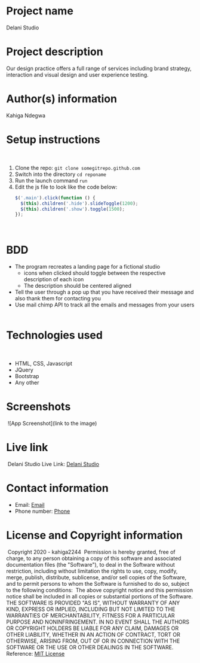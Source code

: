 # Project name
Delani Studio
​
# Project description
Our design practice offers a full range of services including brand strategy, interaction and visual design and user experience testing.
​
# Author(s) information
Kahiga Ndegwa
​
​
# Setup instructions
​
1. Clone the repo:
    `git clone somegitrepo.github.com`
​
1. Switch into the directory
    `cd reponame`
​
1. Run the launch command
    `run`
​
1. Edit the js file to look like the code below:
​
    ```javascript
    $('.main').click(function () {
      $(this).children('.hide').slideToggle(1200);
      $(this).children('.show').toggle(1500);
    });
    ```
​
# BDD
* The program recreates a landing page for a fictional studio
    - icons when clicked should toggle between the respective description of each icon
    - The description should be centered aligned
* Tell the user through a pop up that you have received their message and also thank them for contacting you
* Use mail chimp API to track all the emails and messages from your users
​
​
​
​
# Technologies used
​
* HTML, CSS, Javascript
* JQuery
* Bootstrap
* Any other
​
# Screenshots
​
![App Screenshot](link to the image)
​
# Live link
​
Delani Studio Live Link: [Delani Studio](https://kahiga2244.github.io/reponame)
​
# Contact information
* Email: [Email](mailto:Kahigakamiru@gmail.com)
* Phone number: [Phone](tel:+254721773805)
​
# License and Copyright information
​
Copyright 2020 - kahiga2244
​
Permission is hereby granted, free of charge, to any person obtaining a copy of this software and associated documentation files (the "Software"), to deal in the Software without restriction, including without limitation the rights to use, copy, modify, merge, publish, distribute, sublicense, and/or sell copies of the Software, and to permit persons to whom the Software is furnished to do so, subject to the following conditions:
​
The above copyright notice and this permission notice shall be included in all copies or substantial portions of the Software.
​
THE SOFTWARE IS PROVIDED "AS IS", WITHOUT WARRANTY OF ANY KIND, EXPRESS OR IMPLIED, INCLUDING BUT NOT LIMITED TO THE WARRANTIES OF MERCHANTABILITY, FITNESS FOR A PARTICULAR PURPOSE AND NONINFRINGEMENT. IN NO EVENT SHALL THE AUTHORS OR COPYRIGHT HOLDERS BE LIABLE FOR ANY CLAIM, DAMAGES OR OTHER LIABILITY, WHETHER IN AN ACTION OF CONTRACT, TORT OR OTHERWISE, ARISING FROM, OUT OF OR IN CONNECTION WITH THE SOFTWARE OR THE USE OR OTHER DEALINGS IN THE SOFTWARE.
​
Reference: [MIT License](https://opensource.org/licenses/MIT)
